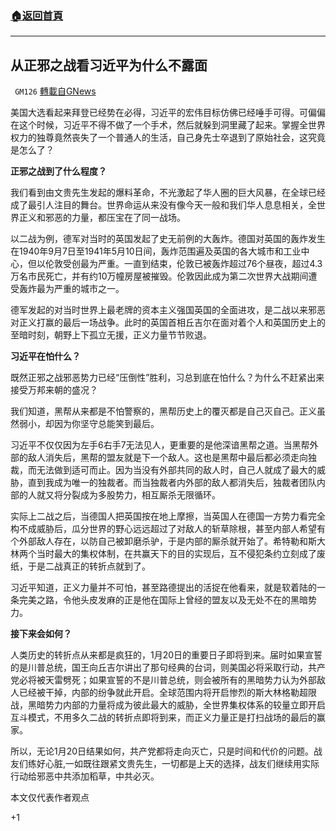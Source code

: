 ###  [:house:返回首頁](https://github.com/ourhimalayas/txt)
---

## 从正邪之战看习近平为什么不露面
` GM126` [轉載自GNews](https://gnews.org/zh-hans/754657/)

美国大选看起来拜登已经势在必得，习近平的宏伟目标仿佛已经唾手可得。可偏偏在这个时候，习近平不得不做了一个手术，然后就躲到洞里藏了起来。掌握全世界权力的独尊竟然丧失了一个普通人的生活，自己身先士卒退到了原始社会，这究竟是怎么了？

**正邪之战到了什么程度？**

我们看到由文贵先生发起的爆料革命，不光激起了华人圈的巨大风暴，在全球已经成了最引人注目的舞台。世界命运从来没有像今天一般和我们华人息息相关，全世界正义和邪恶的力量，都压宝在了同一战场。

以二战为例，德军对当时的英国发起了史无前例的大轰炸。德国对英国的轰炸发生在1940年9月7日至1941年5月10日间，轰炸范围遍及英国的各大城市和工业中心，但以伦敦受创最为严重。一直到结束，伦敦已被轰炸超过76个昼夜，超过4.3万名市民死亡，并有约10万幢房屋被摧毁。伦敦因此成为第二次世界大战期间遭受轰炸最为严重的城市之一。

德军发起的对当时世界上最老牌的资本主义强国英国的全面进攻，是二战以来邪恶对正义打赢的最后一场战争。此时的英国首相丘吉尔在面对着个人和英国历史上的至暗时刻，朝野上下孤立无援，正义力量节节败退。

**习近平在怕什么？**

既然正邪之战邪恶势力已经“压倒性”胜利，习总到底在怕什么？为什么不赶紧出来接受万邦来朝的盛况？

我们知道，黑帮从来都是不怕警察的，黑帮历史上的覆灭都是自己灭自己。正义虽然弱小，却因为你坚守总能笑到最后。

习近平不仅仅因为左手6右手7无法见人，更重要的是他深谙黑帮之道。当黑帮外部的敌人消失后，黑帮的盟友就是下一个敌人。这也是黑帮中最后都必须走向独裁，而无法做到适可而止。因为当没有外部共同的敌人时，自己人就成了最大的威胁，直到我成为唯一的独裁者。而当独裁者内外部的敌人都消失后，独裁者团队内部的人就又将分裂成为多股势力，相互厮杀无限循环。

实际上二战之后，当德国人把英国按在地上摩擦，当英国人在德国一方势力看完全构不成威胁后，瓜分世界的野心远远超过了对敌人的斩草除根，甚至内部人希望有个外部敌人存在，以防自己被卸磨杀驴，于是内部的厮杀就开始了。希特勒和斯大林两个当时最大的集权体制，在共赢天下的目的实现后，互不侵犯条约立刻成了废纸，于是二战真正的转折点就到了。

习近平知道，正义力量并不可怕，甚至路德提出的活捉在他看来，就是软着陆的一条完美之路，令他头皮发麻的正是他在国际上曾经的盟友以及无处不在的黑暗势力。

**接下来会如何？**

人类历史的转折点从来都是疯狂的，1月20日的重要日子即将到来。届时如果宣誓的是川普总统，国王向丘吉尔讲出了那句经典的台词，则美国必将采取行动，共产党必将被天雷劈死；如果宣誓的不是川普总统，则会被所有的黑暗势力认为外部敌人已经被干掉，内部的纷争就此开启。全球范围内将开启惨烈的斯大林格勒超限战，黑暗势力内部的力量将成为彼此最大的威胁，全世界集权体系的较量立即开启互斗模式，不用多久二战的转折点即将到来，而正义力量正是打扫战场的最后的赢家。

所以，无论1月20日结果如何，共产党都将走向灭亡，只是时间和代价的问题。战友们练好心脏,一如既往跟紧文贵先生，一切都是上天的选择，战友们继续用实际行动给邪恶中共添加稻草，中共必灭。





本文仅代表作者观点

+1
